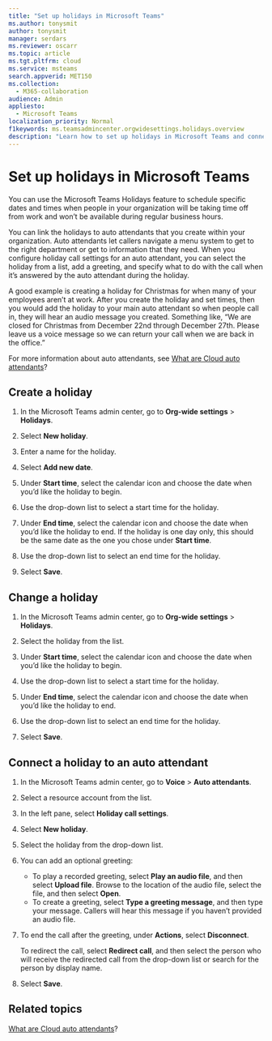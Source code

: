 ```yaml
---
title: "Set up holidays in Microsoft Teams"
ms.author: tonysmit
author: tonysmit
manager: serdars
ms.reviewer: oscarr
ms.topic: article
ms.tgt.pltfrm: cloud
ms.service: msteams
search.appverid: MET150
ms.collection: 
  - M365-collaboration
audience: Admin
appliesto: 
  - Microsoft Teams
localization_priority: Normal
f1keywords: ms.teamsadmincenter.orgwidesettings.holidays.overview
description: "Learn how to set up holidays in Microsoft Teams and connect them to your auto attendant."
---
```


# Set up holidays in Microsoft Teams

You can use the Microsoft Teams Holidays feature to schedule specific dates and times when people in your organization will be taking time off from work and won’t be available during regular business hours. 

You can link the holidays to auto attendants that you create within your organization. Auto attendants let callers navigate a menu system to get to the right department or get to information that they need. When you configure holiday call settings for an auto attendant, you can select the holiday from a list, add a greeting, and specify what to do with the call when it’s answered by the auto attendant during the holiday.

A good example is creating a holiday for Christmas for when many of your employees aren’t at work. After you create the holiday and set times, then you would add the holiday to your main auto attendant so when people call in, they will hear an audio message you created. Something like, “We are closed for Christmas from December 22nd through December 27th. Please leave us a voice message so we can return your call when we are back in the office.”

For more information about auto attendants, see [What are Cloud auto attendants](what-are-phone-system-auto-attendants.md)?  

## Create a holiday

1. In the Microsoft Teams admin center, go to **Org-wide settings** > **Holidays**.

2. Select **New holiday**.

3. Enter a name for the holiday.

4. Select **Add new date**.

5. Under **Start time**, select the calendar icon and choose the date when you’d like the holiday to begin.

6. Use the drop-down list to select a start time for the holiday.

7. Under **End time**, select the calendar icon and choose the date when you’d like the holiday to end. If the holiday is one day only, this should be the same date as the one you chose under **Start time**.

8. Use the drop-down list to select an end time for the holiday.

9. Select **Save**.

## Change a holiday

1. In the Microsoft Teams admin center, go to **Org-wide settings** > **Holidays**.

2. Select the holiday from the list.

3. Under **Start time**, select the calendar icon and choose the date when you’d like the holiday to begin.

4. Use the drop-down list to select a start time for the holiday.

5. Under **End time**, select the calendar icon and choose the date when you’d like the holiday to end. 

6. Use the drop-down list to select an end time for the holiday.

7. Select **Save**.

## Connect a holiday to an auto attendant

1. In the Microsoft Teams admin center, go to **Voice** > **Auto attendants**.
2. Select a resource account from the list.
3. In the left pane, select **Holiday call settings**.
4. Select **New holiday**.
5. Select the holiday from the drop-down list.
6. You can add an optional greeting:
    - To play a recorded greeting, select **Play an audio file**, and then select **Upload file**. Browse to the location of the audio file, select the file, and then select **Open**.
    - To create a greeting, select **Type a greeting message**, and then type your message. Callers will hear this message if you haven’t provided an audio file.
7. To end the call after the greeting, under **Actions**, select **Disconnect**. 

    To redirect the call, select **Redirect call**, and then select the person who will receive the redirected call from the drop-down list or search for the person by display name.
8. Select **Save**.

## Related topics

[What are Cloud auto attendants](what-are-phone-system-auto-attendants.md)?